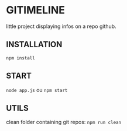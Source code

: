 # GITIMELINE #
little project displaying infos on a repo github. 

## INSTALLATION ##
```npm install```

## START ##
```node app.js``` ou ```npm start```


## UTILS ##
clean folder containing git repos: ```npm run clean```